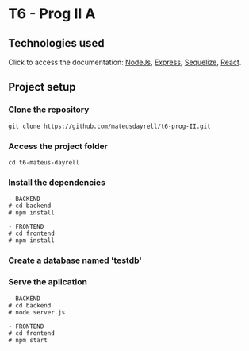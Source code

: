 # T6 - Prog II A

## Technologies used <br>
Click to access the documentation: [NodeJs](https://nodejs.org/en/), [Express](https://expressjs.com/pt-br/), [Sequelize](https://sequelize.org/docs/v6/), [React](https://pt-br.reactjs.org/languages).

## Project setup <br>

### Clone the repository
```
git clone https://github.com/mateusdayrell/t6-prog-II.git
```

### Access the project folder
```
cd t6-mateus-dayrell
```


### Install the dependencies
```
- BACKEND
# cd backend
# npm install
```

```
- FRONTEND
# cd frontend
# npm install
```


### Create a database named 'testdb'

### Serve the aplication
```
- BACKEND
# cd backend
# node server.js
```

```
- FRONTEND
# cd frontend
# npm start
```
